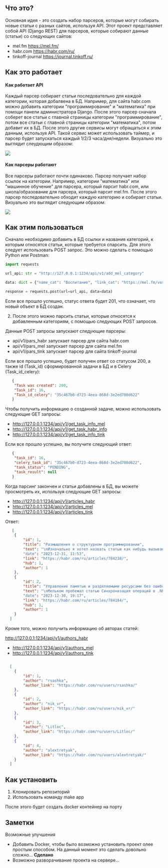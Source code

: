 ## Что это?

Основная идея - это создать набор парсеров, которые могут собирать новые статьи
с разных сайтов, используя API. Этот проект представляет собой API (Django REST) для парсеров, которые собирают данные (статьи) со следующих сайтов:

+ mel.fm https://mel.fm/
+ habr.com https://habr.com/ru/
+ tinkoff-journal https://journal.tinkoff.ru/


## Как это работает

#### Как работает API

Каждый парсер собирает статьи последовательно для каждой категории, которая добалвена в БД.
Например, для сайта habr.com можно добавить категории "программирование" и "математика" при помощи панели администратора Django. 
После этого парсер сначала соберет все статьи с главной страницы категории "программирование", потом все статьи с главной страницы
категории "математика", потом добавит их в БД. После этого другие сервисы могут обращаться к этим данным, используя API. Такой сервис
может использовать таймер, и парсер будет запускаться каждый 1/2/3 часа/дня/недели. Визуально это выглядит слеудющим образом:

![](https://github.com/iriskin77/Habr_parser_api/blob/master/images/dj_pars.png)

#### Как парсеры работают

Все парсеры работают почти одинаково. Парсер получает набор ссылок на категории. Например, категории "математика" или
"машинное обучение" для парсера, который парсит habr.com, или школа/образование для парсера, который парсит mel.fm.
После этого парсер последовательно обходит каждую категорию и собирает статьи. Визуально это выглядит следующим образом:

![](https://github.com/iriskin77/Habr_parser_api/blob/master/images/drf_api_parsers.png)

## Как этим пользоваться

Сначало необходимо добавить в БД ссылки и названия категорий, 
к которым относятся статьи, которые требуется спарсить. Для этого следует
использовать POST запрос. Это можно сделать с помощью Python или Postman:

```python
import requests

url_api: str = "http://127.0.0.1:1234/api/v1/add_mel_category"

data: dict = {"name_cat": "Воспитание", "link_cat": "https://mel.fm/vospitaniye"}

response = requests.post(url=url_api, data=data)

```

Если все прошло успешно, статус ответа будет 201, что означает, что новый объект в БД
создан.

2) После этого можно парсить статьи, которые относятся к добавленным категориям, 
с помощью следующих POST запросов.

Данные POST запросы запускают следующие парсеры:

+ api/v1/pars_habr запускает парсер для сайта habr.com
+ api/v1/pars_mel запускает парсер для сайта  mel.fm
+ api/v1/pars_tink запускает парсер для сайта tinkoff-journal

Если все прошло успешно, будет получен ответ со статусом 200, а также
id (Task_id) сформированной задачи в БД и в Celery (Task_id_celery):

```json
   {
    "Task was created": 200,
    "Task_id": 16,
    "Task_id_celery": "35c467b0-d723-4eea-868d-3e2ed700d622"
   }
```

Чтобы получить информацию о созданной задаче, можно использовать следующие 
GET запросы:

+ http://127.0.0.1:1234/api/v1/get_task_info_mel
+ http://127.0.0.1:1234/api/v1/get_task_habr_info
+ http://127.0.0.1:1234/api/v1/get_task_info_tink

Если все прошло успешно, вы получите следующий ответ:

```json
   {
    "task_id": 16,
    "celery_task_id": "35c467b0-d723-4eea-868d-3e2ed700d622",
    "task_status": "PENDING",
    "task_result": null
   }
```

Когда парсинг закончен и статьи добавлены в БД, вы можете просмотреть их, используя
следующие GET запросы:

+ http://127.0.0.1:1234/api/v1/articles_habr
+ http://127.0.0.1:1234/api/v1/articles_mel
+ http://127.0.0.1:1234/api/v1/articles_tink

Ответ:

```json
   [
    {
        "id": 1,
        "title": "Размышления о структурном программировании",
        "text": "\nИзначально я хотел назвать статью как нибудь вызывающе, например, \"Как наука может превращаться в религию\..."
        "date": "2023-12-31, 11:53",
        "link": "https://habr.com/ru/articles/784238/",
        "hub": 1,
        "author": 1
    },
    {
        "id": 2,
        "title": "Управление памятью и разделяемыми ресурсами без ошибок",
        "text": "\nМельком пробежал статью Синхронизация операций в .NET на примерах / Хабр, после чего..."
        "date": "2023-12-30, 19:17",
        "link": "https://habr.com/ru/articles/784184/",
        "hub": 1,
        "author": 1
    }
  ]
```

Кроме того, можно получить информацию об авторах статей:

 http://127.0.0.1:1234/api/v1/authors_habr
+ http://127.0.0.1:1234/api/v1/authors_mel
+ http://127.0.0.1:1234/api/v1/authors_tink

```json

  [
    {
        "id": 1,
        "author": "rsashka",
        "author_link": "https://habr.com/ru/users/rsashka/"
    },
    {
        "id": 2,
        "author": "nik_vr",
        "author_link": "https://habr.com/ru/users/nik_vr/"
    },
    {
        "id": 3,
        "author": "Litloc",
        "author_link": "https://habr.com/ru/users/Litloc/"
    },
    {
        "id": 4,
        "author": "alextretyak",
        "author_link": "https://habr.com/ru/users/alextretyak/"
    }
  ]  

```

## Как установить

1) Клонировать репозиторий
2) Использовать команду make app

После этого будет создать docker контейнер на порту

## Заметки

Возможные улучшения

+ Добавить Docker, чтобы было возможно установить проект олее простым способом. На данный момент это сделать довольно сложно... <strong>Сделано</strong>
+ Возможно разворачивание проекта на сервере...
